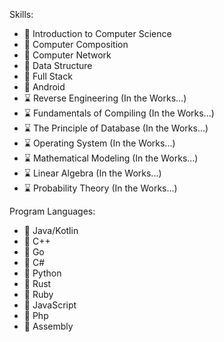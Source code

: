 Skills:
- 🌸 Introduction to Computer Science
- 🌸 Computer Composition
- 🌸 Computer Network
- 🌸 Data Structure
- 🌸 Full Stack
- 🌸 Android
- ⌛ Reverse Engineering (In the Works...)
- ⌛ Fundamentals of Compiling (In the Works...)
- ⌛ The Principle of Database (In the Works...)
- ⌛ Operating System (In the Works...)
- ⌛ Mathematical Modeling (In the Works...)
- ⌛ Linear Algebra (In the Works...)
- ⌛ Probability Theory (In the Works...)
 
Program Languages: 
- 🌸 Java/Kotlin
- 🌸 C++
- 🌸 Go
- 🌸 C#
- 🌸 Python
- 🌸 Rust
- 🌸 Ruby
- 🌸 JavaScript
- 🌸 Php
- 🌸 Assembly
